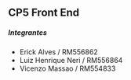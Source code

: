 ## CP5 Front End

##### Integrantes

- Erick Alves / RM556862
- Luiz Henrique Neri / RM556864
- Vicenzo Massao / RM554833
